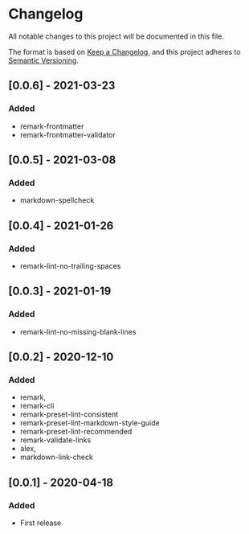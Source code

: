 # Changelog
All notable changes to this project will be documented in this file.

The format is based on [Keep a Changelog](https://keepachangelog.com/en/1.0.0/),
and this project adheres to [Semantic Versioning](https://semver.org/spec/v2.0.0.html).

## [0.0.6] - 2021-03-23

### Added

- remark-frontmatter
- remark-frontmatter-validator

## [0.0.5] - 2021-03-08

### Added

- markdown-spellcheck

## [0.0.4] - 2021-01-26

### Added

- remark-lint-no-trailing-spaces

## [0.0.3] - 2021-01-19

### Added

- remark-lint-no-missing-blank-lines

## [0.0.2] - 2020-12-10

### Added

- remark,
- remark-cli
- remark-preset-lint-consistent
- remark-preset-lint-markdown-style-guide
- remark-preset-lint-recommended
- remark-validate-links
- alex,
- markdown-link-check

## [0.0.1] - 2020-04-18

### Added

- First release
